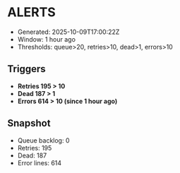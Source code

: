 # ALERTS

- Generated: 2025-10-09T17:00:22Z
- Window: 1 hour ago
- Thresholds: queue>20, retries>10, dead>1, errors>10

## Triggers
- **Retries 195 > 10**
- **Dead 187 > 1**
- **Errors 614 > 10 (since 1 hour ago)**

## Snapshot
- Queue backlog: 0
- Retries: 195
- Dead: 187
- Error lines: 614
